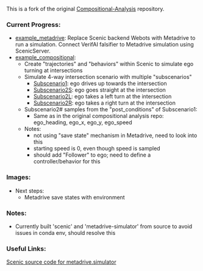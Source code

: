 This is a fork of the original [Compositional-Analysis](https://github.com/BerkeleyLearnVerify/compositional-analysis) repository.

### Current Progress:
- [example_metadrive](https://github.com/abhip02/compositional-analysis/tree/main/example_metadrive): Replace Scenic backend Webots with Metadrive to run a simulation. Connect VerifAI falsifier to Metadrive simulation using ScenicServer.
- [example_compositional](https://github.com/abhip02/compositional-analysis/tree/main/example_metadrive/example_compositional):
  - Create "trajectories" and "behaviors" within Scenic to simulate ego turning at intersections
  - Simulate 4-way intersection scenario with multiple "subscenarios"
    - [Subscenario1](example_metadrive/example_compositional/images/Subscenario1.png): ego drives up towards the intersection
    - [Subscenario2S](example_metadrive/example_compositional/images/Subscenario2S.png): ego goes straight at the intersection
    - [Subscenario2L](example_metadrive/example_compositional/images/Subscenario2L.png): ego takes a left turn at the intersection
    - [Subscenario2R](example_metadrive/example_compositional/images/Subscenario2R.png): ego takes a right turn at the intersection
  - Subscenario2# samples from the "post_conditions" of Subscenario1:
    - Same as in the original compositional analysis repo: ego_heading, ego_x, ego_y, ego_speed
  - Notes:
    - not using "save state" mechanism in Metadrive, need to look into this
    - starting speed is 0, even though speed is sampled
    - should add "Follower" to ego; need to define a controller/behavior for this

### Images:

   
- Next steps:
  - Metadrive save states with environment

### Notes:
- Currently built 'scenic' and 'metadrive-simulator' from source to avoid issues in conda env, should resolve this

### Useful Links:
[Scenic source code for metadrive.simulator](https://docs.scenic-lang.org/en/latest/_modules/scenic/simulators/metadrive/simulator.html)
